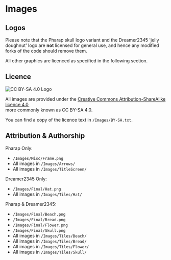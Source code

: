 # Images

## Logos

Please note that the Pharap skull logo variant and the Dreamer2345 'jelly doughnut' logo are **not** licensed for general use, and hence any modified forks of the code should remove them.

All other graphics are licenced as specified in the following section.

## Licence

![CC BY-SA 4.0 Logo](https://licensebuttons.net/l/by-sa/4.0/88x31.png)

All images are provided under the [Creative Commons Attribution-ShareAlike licence 4.0](https://creativecommons.org/licenses/by-sa/4.0/),  
more commonly known as CC BY-SA 4.0.

You can find a copy of the licence text in `/Images/BY-SA.txt`.

## Attribution & Authorship

Pharap Only:
* `/Images/Misc/Frame.png`
* All images in `/Images/Arrows/`
* All images in `/Images/TitleScreen/`

Dreamer2345 Only:
* `/Images/Final/Hat.png`
* All images in `/Images/Tiles/Hat/`

Pharap & Dreamer2345:
* `/Images/Final/Beach.png`
* `/Images/Final/Bread.png`
* `/Images/Final/Flower.png`
* `/Images/Final/Skull.png`
* All images in `/Images/Tiles/Beach/`
* All images in `/Images/Tiles/Bread/`
* All images in `/Images/Tiles/Flower/`
* All images in `/Images/Tiles/Skull/`
